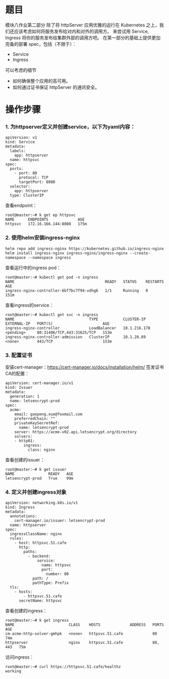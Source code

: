 # 题目
模块八作业第二部分
除了将 httpServer 应用优雅的运行在 Kubernetes 之上，我们还应该考虑如何将服务发布给对内和对外的调用方。
来尝试用 Service, Ingress 将你的服务发布给集群外部的调用方吧。
在第一部分的基础上提供更加完备的部署 spec，包括（不限于）：

- Service
- Ingress

可以考虑的细节

- 如何确保整个应用的高可用。
- 如何通过证书保证 httpServer 的通讯安全。

# 操作步骤
### 1. 为httpserver定义并创建service，以下为yaml内容：
```
apiVersion: v1
kind: Service
metadata:
  labels:
    app: httpserver
  name: httpsvc
spec:
  ports:
    - port: 80
      protocol: TCP
      targetPort: 8080
  selector:
    app: httpserver
  type: ClusterIP
```
查看endpoint：
```
root@master:~# k get ep httpsvc
NAME      ENDPOINTS             AGE
httpsvc   172.16.166.144:8080   175m
```
### 2. 使用helm安装ingress-nginx
```
helm repo add ingress-nginx https://kubernetes.github.io/ingress-nginx
helm install ingress-nginx ingress-nginx/ingress-nginx --create-namespace --namespace ingress
```
查看运行中的ingress pod：
```
root@master:~# kubectl get pod -n ingress
NAME                                        READY   STATUS    RESTARTS   AGE
ingress-nginx-controller-6bf7bc7f94-vdhg6   1/1     Running   0          151m
```
查看ingress的service：
```
root@master:~# kubectl get svc -n ingress
NAME                                 TYPE           CLUSTER-IP     EXTERNAL-IP   PORT(S)                      AGE
ingress-nginx-controller             LoadBalancer   10.1.216.178   <pending>     80:31406/TCP,443:31625/TCP   153m
ingress-nginx-controller-admission   ClusterIP      10.1.28.89     <none>        443/TCP                      153m
```
### 3. 配置证书
安装cert-manager：https://cert-manager.io/docs/installation/helm/
签发证书CA的配置：
```
apiVersion: cert-manager.io/v1
kind: Issuer
metadata:
  generation: 1
  name: letsencrypt-prod
spec:
  acme:
    email: guopeng.xue@foxmail.com
    preferredChain: ""
    privateKeySecretRef:
      name: letsencrypt-prod
    server: https://acme-v02.api.letsencrypt.org/directory
    solvers:
    - http01:
        ingress:
          class: nginx
```
查看创建的issuer：
```
root@master:~# k get issuer
NAME               READY   AGE
letsencrypt-prod   True    99m
```
### 4. 定义并创建ingress对象
```
apiVersion: networking.k8s.io/v1
kind: Ingress
metadata:
  annotations:
    cert-manager.io/issuer: letsencrypt-prod
  name: httpserver
spec:
  ingressClassName: nginx
  rules:
    - host: httpsvc.51.cafe
      http:
        paths:
          - backend: 
              service: 
                name: httpsvc
                port: 
                  number: 80
            path: /
            pathType: Prefix
  tls:
    - hosts:
        - httpsvc.51.cafe
      secretName: httpsvc
```
查看创建的ingress：
```
root@master:~# k get ingress
NAME                        CLASS    HOSTS             ADDRESS   PORTS     AGE
cm-acme-http-solver-gmhpk   <none>   httpsvc.51.cafe             80        74m
httpserver                  nginx    httpsvc.51.cafe             80, 443   75m
```
访问ingress：
```
root@master:~# curl https://httpsvc.51.cafe/healthz
working
```